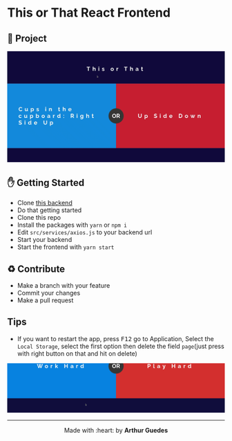 # This or That React Frontend

## :rocket: Project
![Project Demo](readme/project.gif)

## :hand: Getting Started
- Clone [this backend](https://github.com/arthurguedes375/This-or-That-Node-API)
- Do that getting started
- Clone this repo
- Install the packages with `yarn` or `npm i`
- Edit `src/services/axios.js` to your backend url
- Start your backend
- Start the frontend with `yarn start`

## :recycle: Contribute
- Make a branch with your feature
- Commit your changes
- Make a pull request

## Tips
- If you want to restart the app, press <kbd>F12</kbd> go to Application, Select the `Local Storage`, select the first option then delete the field `page`(just press with right button on that and hit on delete)

![Restart the App](readme/restart.gif)

---

<p align="center">Made with :heart: by <strong>Arthur Guedes</strong></p>